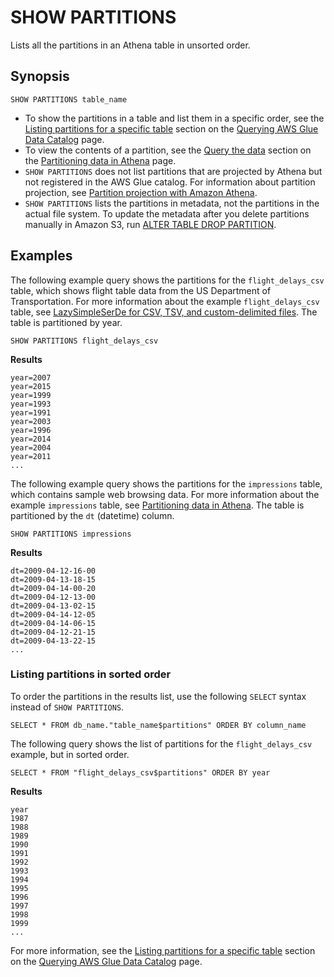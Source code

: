 # SHOW PARTITIONS<a name="show-partitions"></a>

Lists all the partitions in an Athena table in unsorted order\.

## Synopsis<a name="synopsis"></a>

```
SHOW PARTITIONS table_name
```
+ To show the partitions in a table and list them in a specific order, see the [Listing partitions for a specific table](querying-glue-catalog.md#querying-glue-catalog-listing-partitions) section on the [Querying AWS Glue Data Catalog](querying-glue-catalog.md) page\.
+ To view the contents of a partition, see the [Query the data](partitions.md#query-the-data) section on the [Partitioning data in Athena](partitions.md) page\.
+ `SHOW PARTITIONS` does not list partitions that are projected by Athena but not registered in the AWS Glue catalog\. For information about partition projection, see [Partition projection with Amazon Athena](partition-projection.md)\.
+  `SHOW PARTITIONS` lists the partitions in metadata, not the partitions in the actual file system\. To update the metadata after you delete partitions manually in Amazon S3, run [ALTER TABLE DROP PARTITION](alter-table-drop-partition.md)\. 

## Examples<a name="examples"></a>

The following example query shows the partitions for the `flight_delays_csv` table, which shows flight table data from the US Department of Transportation\. For more information about the example `flight_delays_csv` table, see [LazySimpleSerDe for CSV, TSV, and custom\-delimited files](lazy-simple-serde.md)\. The table is partitioned by year\.

```
SHOW PARTITIONS flight_delays_csv
```

**Results**

```
year=2007
year=2015
year=1999
year=1993
year=1991
year=2003
year=1996
year=2014
year=2004
year=2011
...
```

The following example query shows the partitions for the `impressions` table, which contains sample web browsing data\. For more information about the example `impressions` table, see [Partitioning data in Athena](partitions.md)\. The table is partitioned by the `dt` \(datetime\) column\.

```
SHOW PARTITIONS impressions
```

**Results**

```
dt=2009-04-12-16-00
dt=2009-04-13-18-15
dt=2009-04-14-00-20
dt=2009-04-12-13-00
dt=2009-04-13-02-15
dt=2009-04-14-12-05
dt=2009-04-14-06-15
dt=2009-04-12-21-15
dt=2009-04-13-22-15
...
```

### Listing partitions in sorted order<a name="show-partitions-examples-ordering"></a>

To order the partitions in the results list, use the following `SELECT` syntax instead of `SHOW PARTITIONS`\.

```
SELECT * FROM db_name."table_name$partitions" ORDER BY column_name
```

The following query shows the list of partitions for the `flight_delays_csv` example, but in sorted order\.

```
SELECT * FROM "flight_delays_csv$partitions" ORDER BY year
```

**Results**

```
year
1987
1988
1989
1990
1991
1992
1993
1994
1995
1996
1997
1998
1999
...
```

For more information, see the [Listing partitions for a specific table](querying-glue-catalog.md#querying-glue-catalog-listing-partitions) section on the [Querying AWS Glue Data Catalog](querying-glue-catalog.md) page\.